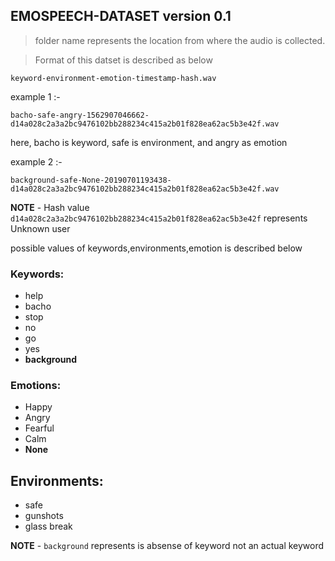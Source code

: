 ## EMOSPEECH-DATASET version 0.1

> folder name represents the location from where the audio is collected.


> Format of this datset is described as below

```
keyword-environment-emotion-timestamp-hash.wav
```
example 1 :- 
```
bacho-safe-angry-1562907046662-d14a028c2a3a2bc9476102bb288234c415a2b01f828ea62ac5b3e42f.wav
```
here, bacho is keyword, safe is environment, and angry as emotion

example 2 :-

```
background-safe-None-20190701193438-d14a028c2a3a2bc9476102bb288234c415a2b01f828ea62ac5b3e42f.wav
```
**NOTE** - Hash value ```d14a028c2a3a2bc9476102bb288234c415a2b01f828ea62ac5b3e42f``` represents Unknown user

possible values of keywords,environments,emotion is described below

### Keywords:
 - help
 - bacho
 - stop
 - no
 - go
 - yes
 - **background**

### Emotions:
 - Happy
 - Angry
 - Fearful
 - Calm
 - **None**

## Environments:
 - safe
 - gunshots
 - glass break
 
 **NOTE** -  ```background``` represents is absense of keyword not an actual keyword
